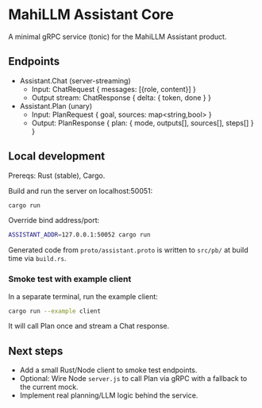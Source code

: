 # MahiLLM Assistant Core

A minimal gRPC service (tonic) for the MahiLLM Assistant product.

## Endpoints

- Assistant.Chat (server-streaming)
  - Input: ChatRequest { messages: [{role, content}] }
  - Output stream: ChatResponse { delta: { token, done } }
- Assistant.Plan (unary)
  - Input: PlanRequest { goal, sources: map<string,bool> }
  - Output: PlanResponse { plan: { mode, outputs[], sources[], steps[] } }

## Local development

Prereqs: Rust (stable), Cargo.

Build and run the server on localhost:50051:

```bash
cargo run
```

Override bind address/port:

```bash
ASSISTANT_ADDR=127.0.0.1:50052 cargo run
```

Generated code from `proto/assistant.proto` is written to `src/pb/` at build time via `build.rs`.

### Smoke test with example client

In a separate terminal, run the example client:

```bash
cargo run --example client
```

It will call Plan once and stream a Chat response.

## Next steps

- Add a small Rust/Node client to smoke test endpoints.
- Optional: Wire Node `server.js` to call Plan via gRPC with a fallback to the current mock.
- Implement real planning/LLM logic behind the service.